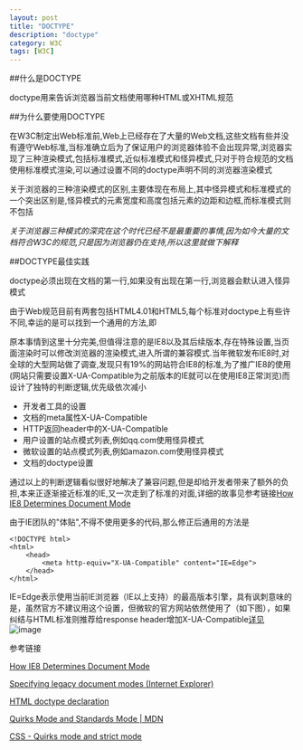 ```yaml
---
layout: post
title: "DOCTYPE"
description: "doctype"
category: W3C
tags: [W3C]
---
```



##什么是DOCTYPE

doctype用来告诉浏览器当前文档使用哪种HTML或XHTML规范


##为什么要使用DOCTYPE

在W3C制定出Web标准前,Web上已经存在了大量的Web文档,这些文档有些并没有遵守Web标准,当标准确立后为了保证用户的浏览器体验不会出现异常,浏览器实现了三种渲染模式,包括标准模式,近似标准模式和怪异模式,只对于符合规范的文档使用标准模式渲染,可以通过设置不同的doctype声明不同的浏览器渲染模式

关于浏览器的三种渲染模式的区别,主要体现在布局上,其中怪异模式和标准模式的一个突出区别是,怪异模式的元素宽度和高度包括元素的边距和边框,而标准模式则不包括

*关于浏览器三种模式的深究在这个时代已经不是最重要的事情,因为如今大量的文档符合W3C的规范,只是因为浏览器仍在支持,所以这里就做下解释*


##DOCTYPE最佳实践

doctype必须出现在文档的第一行,如果没有出现在第一行,浏览器会默认进入怪异模式

由于Web规范目前有两套包括HTML4.01和HTML5,每个标准对doctype上有些许不同,幸运的是可以找到一个通用的方法,即

<!DOCTYPE html>

原本事情到这里十分完美,但值得注意的是IE8以及其后续版本,存在特殊设置,当页面渲染时可以修改浏览器的渲染模式,进入所谓的兼容模式.当年微软发布IE8时,对全球的大型网站做了调查,发现只有19%的网站符合IE8的标准,为了推广IE8的使用(网站只需要设置X-UA-Compatible为之前版本的IE就可以在使用IE8正常浏览)而设计了独特的判断逻辑,优先级依次减小

   * 开发者工具的设置
   * 文档的meta属性X-UA-Compatible
   * HTTP返回header中的X-UA-Compatible
   * 用户设置的站点模式列表,例如qq.com使用怪异模式
   * 微软设置的站点模式列表,例如amazon.com使用怪异模式
   * 文档的doctype设置

通过以上的判断逻辑看似很好地解决了兼容问题,但是却给开发者带来了额外的负担,本来正逐渐接近标准的IE,又一次走到了标准的对面,详细的故事见参考链接[How IE8 Determines Document Mode](http://blogs.msdn.com/b/ie/archive/2010/03/02/how-ie8-determines-document-mode.aspx)

由于IE团队的"体贴",不得不使用更多的代码,那么修正后通用的方法是

```
<!DOCTYPE html>
<html>
    <head>
        <meta http-equiv="X-UA-Compatible" content="IE=Edge">
    </head>
</html>
```

IE=Edge表示使用当前IE浏览器（IE以上支持）的最高版本引擎，具有讽刺意味的是，虽然官方不建议用这个设置，但微软的官方网站依然使用了（如下图），如果纠结与HTML标准则推荐给response header增加X-UA-Compatible[详见](http://stackoverflow.com/questions/2518256/override-intranet-compatibility-mode-ie8)
![image](http://agmi.github.io/assets/img/doctype.png)


参考链接

[How IE8 Determines Document Mode](http://blogs.msdn.com/b/ie/archive/2010/03/02/how-ie8-determines-document-mode.aspx)

[Specifying legacy document modes (Internet Explorer)](http://msdn.microsoft.com/en-us/library/ie/jj676915(v=vs.85).aspx)

[HTML doctype declaration](http://www.w3schools.com/tags/tag_doctype.asp)

[Quirks Mode and Standards Mode | MDN](https://developer.mozilla.org/en-US/docs/Quirks_Mode_and_Standards_Mode)

[CSS - Quirks mode and strict mode](http://www.quirksmode.org/css/quirksmode.html)
